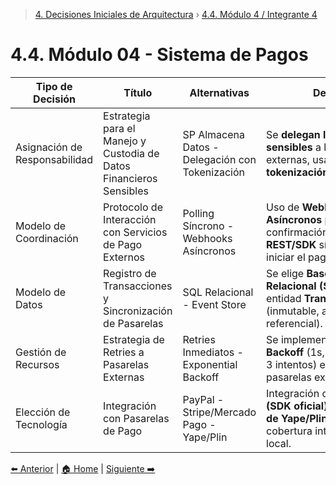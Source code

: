 > [4. Decisiones Iniciales de Arquitectura](../4.md) › [4.4. Módulo 4 / Integrante 4](4.4.md)

# 4.4. Módulo 04 - Sistema de Pagos

| Tipo de Decisión              | Título                                                           | Alternativas                                                                                                                                                     | Decisión                                                                                                             |
|--------------------------------|------------------------------------------------------------------|----------------------------------------------------------------------------------------------------------------------------------------------------------------|----------------------------------------------------------------------------------------------------------------------|
| Asignación de Responsabilidad  | Estrategia para el Manejo y Custodia de Datos Financieros Sensibles | SP Almacena Datos - Delegación con Tokenización | Se **delegan los datos sensibles** a las pasarelas externas, usando **tokenización/redirecciones**.                   |
| Modelo de Coordinación         | Protocolo de Interacción con Servicios de Pago Externos          | Polling Síncrono - Webhooks Asíncronos          | Uso de **Webhooks Asíncronos** para confirmación y **API REST/SDK** síncrono para iniciar el pago.                     |
| Modelo de Datos                | Registro de Transacciones y Sincronización de Pasarelas          | SQL Relacional - Event Store                                           | Se elige **Base de Datos Relacional (SQL)** para la entidad **Transaction Log** (inmutable, auditable, referencial).  |
| Gestión de Recursos            | Estrategia de Retries a Pasarelas Externas                       | Retries Inmediatos - Exponential Backoff                   | Se implementa **Exponential Backoff** (1s, 2s, 4s, 8s, máx. 3 intentos) en llamadas a pasarelas externas.             |
| Elección de Tecnología         | Integración con Pasarelas de Pago                                | PayPal - Stripe/Mercado Pago - Yape/Plin                     | Integración con **PayPal (SDK oficial)** y **APIs locales de Yape/Plin**, asegurando cobertura internacional y local. |


[⬅️ Anterior](../4.3/4.3.md) | [🏠 Home](../../README.md) | [Siguiente ➡️](../4.5/4.5.md)